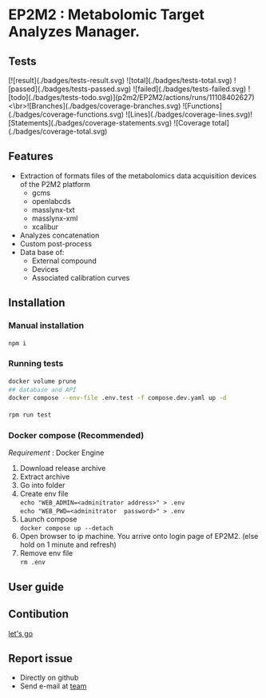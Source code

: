 <!--
SPDX-FileCopyrightText: 2024 Marcellino Palerme <marcellino.palerme@inrae.fr>

SPDX-License-Identifier: MIT
-->

# EP2M2 : Metabolomic Target Analyzes Manager.

## Tests
<!--GAMFC-->[![result](./badges/tests-result.svg) ![total](./badges/tests-total.svg) ![passed](./badges/tests-passed.svg) ![failed](./badges/tests-failed.svg) ![todo](./badges/tests-todo.svg)](p2m2/EP2M2/actions/runs/11108402627) <\br>![Branches](./badges/coverage-branches.svg) ![Functions](./badges/coverage-functions.svg) ![Lines](./badges/coverage-lines.svg)![Statements](./badges/coverage-statements.svg) ![Coverage total](./badges/coverage-total.svg)<!--GAMFC-END-->
## Features
- Extraction of formats files of the metabolomics data acquisition devices of the P2M2 platform
  - gcms
  - openlabcds
  - masslynx-txt
  - masslynx-xml
  - xcalibur
- Analyzes concatenation
- Custom post-process
- Data base of:
  - External compound
  - Devices
  - Associated calibration curves

## Installation

### Manual installation

```bash
npm i
```

### Running tests

```bash
docker volume prune
## database and API
docker compose --env-file .env.test -f compose.dev.yaml up -d

rpm run test
```

### Docker compose (Recommended)
_Requirement_ : Docker Engine
1. Download release archive
2. Extract archive
3. Go into folder
4. Create env file  
`echo "WEB_ADMIN=<adminitrator address>" > .env`  
`echo "WEB_PWD=<adminitrator 
password>" > .env`
5. Launch compose  
`docker compose up --detach`
6. Open browser to ip machine. You arrive onto login page of EP2M2. (else hold on 1 minute and refresh)
7. Remove env file  
`rm .env`

## User guide

## Contibution
[let's go](./doc/contribution.md)
## Report issue
- Directly on github
- Send e-mail at [team](mailto:p2m2-it@inrae.fr)

